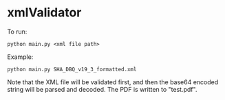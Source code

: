# xmlValidator


To run:

    python main.py <xml file path>
  
Example:

    python main.py SHA_DBQ_v19_3_formatted.xml


Note that the XML file will be validated first, and then the base64 encoded string will be parsed and decoded.
The PDF is written to "test.pdf".
